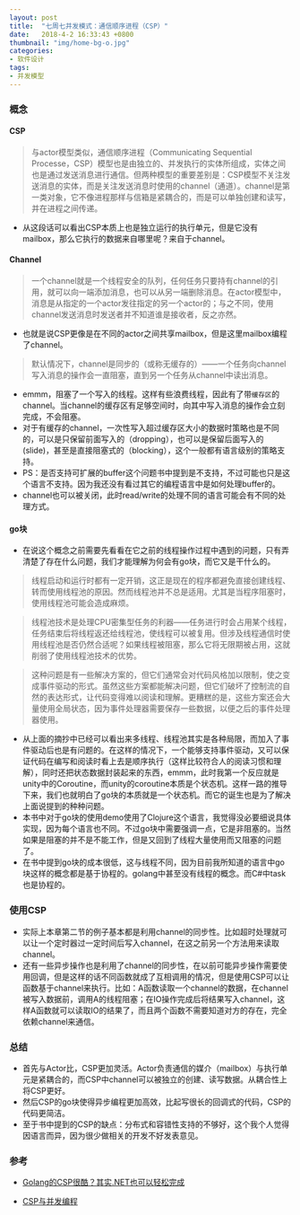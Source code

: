 ```yaml
---
layout: post
title:  "七周七并发模式：通信顺序进程（CSP）"
date:   2018-4-2 16:33:43 +0800
thumbnail: "img/home-bg-o.jpg"
categories: 
- 软件设计
tags:
- 并发模型
---
```


### 概念

#### CSP

> 与actor模型类似，通信顺序进程（Communicating Sequential Processe，CSP）模型也是由独立的、并发执行的实体所组成，实体之间也是通过发送消息进行通信。但两种模型的重要差别是：CSP模型不关注发送消息的实体，而是关注发送消息时使用的channel（通道）。channel是第一类对象，它不像进程那样与信箱是紧耦合的，而是可以单独创建和读写，并在进程之间传递。

- 从这段话可以看出CSP本质上也是独立运行的执行单元，但是它没有mailbox，那么它执行的数据来自哪里呢？来自于channel。

<!--more-->

#### Channel

> 一个channel就是一个线程安全的队列，任何任务只要持有channel的引用，就可以向一端添加消息，也可以从另一端删除消息。在actor模型中，消息是从指定的一个actor发往指定的另一个actor的；与之不同，使用channel发送消息时发送者并不知道谁是接收者，反之亦然。

- 也就是说CSP更像是在不同的actor之间共享mailbox，但是这里mailbox编程了channel。

> 默认情况下，channel是同步的（或称无缓存的）——一个任务向channel写入消息的操作会一直阻塞，直到另一个任务从channel中读出消息。

-  emmm，阻塞了一个写入的线程。这样有些浪费线程，因此有了带`缓存区`的channel。当channel的缓存区有足够空间时，向其中写入消息的操作会立刻完成，不会阻塞。
- 对于有缓存的channel，一次性写入超过缓存区大小的数据时策略也是不同的，可以是只保留前面写入的（dropping），也可以是保留后面写入的(slide)，甚至是直接阻塞式的（blocking），这个一般都有语言级别的策略支持。
- PS：是否支持可扩展的buffer这个问题书中提到是不支持，不过可能也只是这个语言不支持。因为我还没有看过其它的编程语言中是如何处理buffer的。
- channel也可以被关闭，此时read/write的处理不同的语言可能会有不同的处理方式。

#### go块

- 在说这个概念之前需要先看看在它之前的线程操作过程中遇到的问题，只有弄清楚了存在什么问题，我们才能理解为何会有go块，而它又是干什么的。

> 线程启动和运行时都有一定开销，这正是现在的程序都避免直接创建线程、转而使用线程池的原因。然而线程池并不总是适用。尤其是当程序阻塞时，使用线程池可能会造成麻烦。

> 线程池技术是处理CPU密集型任务的利器——任务进行时会占用某个线程，任务结束后将线程返还给线程池，使线程可以被复用。但涉及线程通信时使用线程池是否仍然合适呢？如果线程被阻塞，那么它将无限期被占用，这就削弱了使用线程池技术的优势。

> 这种问题是有一些解决方案的，但它们通常会对代码风格加以限制，使之变成事件驱动的形式。虽然这些方案都能解决问题，但它们破坏了控制流的自然的表达形式，让代码变得难以阅读和理解。更糟糕的是，这些方案还会大量使用全局状态，因为事件处理器需要保存一些数据，以便之后的事件处理器使用。

- 从上面的摘抄中已经可以看出来多线程、线程池其实是各种局限，而加入了事件驱动后也是有问题的。在这样的情况下，一个能够支持事件驱动，又可以保证代码在编写和阅读时看上去是顺序执行（这样比较符合人的阅读习惯和理解），同时还把状态数据封装起来的东西，emmm，此时我第一个反应就是unity中的Coroutine，而unity的coroutine本质是个状态机。这样一路的推导下来，我们也就明白了go块的本质就是一个状态机。而它的诞生也是为了解决上面说提到的种种问题。
- 本书中对于go块的使用demo使用了Clojure这个语言，我觉得没必要细说具体实现，因为每个语言也不同。不过go块中需要强调一点，它是非阻塞的。当然如果是阻塞的并不是不能工作，但是又回到了线程大量使用而又阻塞的问题了。
- 在书中提到go块的成本很低，这与线程不同，因为目前我所知道的语言中go块这样的概念都是基于协程的。golang中甚至没有线程的概念。而C#中task也是协程的。


### 使用CSP

- 实际上本章第二节的例子基本都是利用channel的同步性。比如超时处理就可以让一个定时器过一定时间后写入channel，在这之前另一个方法用来读取channel。
- 还有一些异步操作也是利用了channel的同步性，在以前可能异步操作需要使用回调，但是这样的话不同函数就成了互相调用的情况，但是使用CSP可以让函数基于channel来执行。比如：A函数读取一个channel的数据，在channel被写入数据前，调用A的线程阻塞；在IO操作完成后将结果写入channel，这样A函数就可以读取IO的结果了，而且两个函数不需要知道对方的存在，完全依赖channel来通信。

### 总结

- 首先与Actor比，CSP更加灵活。Actor负责通信的媒介（mailbox）与执行单元是紧耦合的，而CSP中channel可以被独立的创建、读写数据。从耦合性上将CSP更好。
- 然后CSP的go块使得异步编程更加高效，比起写很长的回调式的代码，CSP的代码更简洁。
- 至于书中提到的CSP的缺点：分布式和容错性支持的不够好，这个我个人觉得因语言而异，因为很少做相关的开发不好发表意见。

### 参考

- [Golang的CSP很酷？其实.NET也可以轻松完成](https://www.cnblogs.com/ants/p/8601947.html#_label1)

- [CSP与并发编程](http://www.voidcn.com/article/p-qrvdpmgk-bnw.html)
